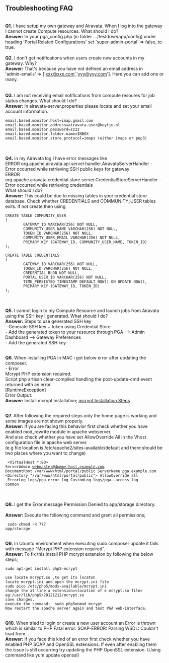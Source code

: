 ## Troubleshooting FAQ
<br><b class="blue"> Q1.</b> I have setup my own gateway and Airavata. When I log into the gateway I cannot create Compute resources. What should I do?</br>
<b class="blue">Answer: </b> In your pga_config.php (in folder .../testdrive/app/config) under heading 'Portal Related Configurations' set 'super-admin-portal' => false, to true.</br>
<br><b class="darkred">Q2.</b> I don't get notifications when users create new accounts in my gateway. Why?</br>
<b class="lred">Answer: </b> That's because you have not defined an email address in <br>'admin-emails' => ['xxx@xxx.com','yyy@yyy.com']. Here you can add one or many.</br>
<br><br><b class="darkred"> Q3.</b>  I am not receiving email notifications from compute resoures for job status changes. What should I do?</br>
<b class="lred">Answer: </b> In airavata-server.properties please locate and set your email account information.
<pre><code>email.based.monitor.host=imap.gmail.com
email.based.monitor.address=airavata-user@kuytje.nl
email.based.monitor.password=zzzz
email.based.monitor.folder.name=INBOX
email.based.monitor.store.protocol=imaps (either imaps or pop3)</pre></code>
<br><br><b class="darkred"> Q4.</b>  In my Airavata log I have error messages like
<br>ERROR org.apache.airavata.api.server.handler.AiravataServerHandler  - Error occurred while retrieving SSH public keys for gateway
<br>ERROR org.apache.airavata.credential.store.server.CredentialStoreServerHandler  - Error occurred while retrieving credentials
<br>What should I do?
<br><b class="lred">Answer: </b> This could be due to missing tables in your credential store database. Check whether CREDENTIALS and COMMUNITY_USER tables exits. If not create then using
<pre><code>CREATE TABLE COMMUNITY_USER
(
        GATEWAY_ID VARCHAR(256) NOT NULL,
        COMMUNITY_USER_NAME VARCHAR(256) NOT NULL,
        TOKEN_ID VARCHAR(256) NOT NULL,
        COMMUNITY_USER_EMAIL VARCHAR(256) NOT NULL,
        PRIMARY KEY (GATEWAY_ID, COMMUNITY_USER_NAME, TOKEN_ID)
);
</pre></code>
<pre><code>CREATE TABLE CREDENTIALS
(
        GATEWAY_ID VARCHAR(256) NOT NULL,
        TOKEN_ID VARCHAR(256) NOT NULL,
        CREDENTIAL BLOB NOT NULL,
        PORTAL_USER_ID VARCHAR(256) NOT NULL,
        TIME_PERSISTED TIMESTAMP DEFAULT NOW() ON UPDATE NOW(),
        PRIMARY KEY (GATEWAY_ID, TOKEN_ID)
);
</pre></code>
<br><br><b class="darkred"> Q5.</b>  I cannot login to my Compute Resource and launch jobs from Airavata using the SSH key I generated. What should I do?
<br><b class="lred">Answer: </b> Steps to use generated SSH key<br>
        - Generate SSH key + token using Credential Store<br>
        - Add the generated token to your resource through PGA --> Admin Dashboard --> Gateway Preferences<br>
        - Add the generated SSH key<br>

<br><b class="darkred"> Q6.</b> When installing PGA in MAC i got below error after updating the composer.
    	<br>- Error<br>
    	Mcrypt PHP extension required.<br>
    	Script php artisan clear-compiled handling the post-update-cmd event returned with an error<br>
      		[RuntimeException]<br>
      		Error Output:
<br><b class="lred">Answer: </b>
      	Install mcrypt installation;
    	<a href="http://coolestguidesontheplanet.com/install-mcrypt-php-mac-osx-10-10-yosemite-development-server/" target="_blanks">mcrypt Installation Steps</a>

<br><b class="darkred"> Q7.</b> After following the required steps only the home page is working and some images are not shown properly.
    <br><b class="lred">Answer: </b>If you are facing this behavior first check whether you have enabled mod_rewrite module in apache webserver.
    <br>And also check whether you have set AllowOverride All in the Vhost configuration file in apache web server. <br>(e.g file location is /etc/apache2/sites-available/default and there should be two places where you want to change)
<br><pre><code>
     <VirtualHost *:80>
        ServerAdmin webmaster@dummy-host.example.com
        DocumentRoot /var/www/html/portal/public
        ServerName pga.example.com
        <Directory "/var/www/html/portal/public">
           AllowOverride all
        </Directory>
        ErrorLog logs/pga_error_log
        CustomLog logs/pga--access_log common
    </VirtualHost></code></pre>
    <br>
<br><b class="darkred"> Q8.</b> I get the Error message Permission Denied to app/storage directory.<br>
    <br><b class="lred">Answer: </b>Execute the following command and grant all permissions; <pre><code> sudo chmod -R 777 app/storage</code></pre>

<br><b class="darkred"> Q9.</b> In Ubuntu environment when executing sudo composer update it fails with message "Mcrypt PHP extension required".
 <br><b class="lred">Answer: </b>To fix this install PHP mcrypt extension by following the below steps;
 <pre><code>sudo apt-get install php5-mcrypt</code></pre>
    use locate mcrypt.so ,to get its locaton
    locate mcrypt.ini and open the mcrypt.ini file
    sudo pico /etc/php5/mods-available/mcrypt.ini
    change the at line a extension=<location of e mcrypt.so file> eg:/usr/lib/php5/20121212/mcrypt.so
    save changes.
    execute the command:  sudo php5enmod mcrypt
    Now restart the apache server again and test PGA web-interface.

<br><b class="darkred"> Q10.</b> When tried to login or create a new user account an Error is thrown which is similar to PHP Fatal error:  SOAP-ERROR: Parsing WSDL: Couldn't load from...
    <br><b class="lred">Answer: </b> If you face this kind of an error first check whether you have enabled PHP SOAP and OpenSSL extensions. If even after enabling them the issue is still occurring try updating the PHP OpenSSL extension. (Using command like yum update openssl)